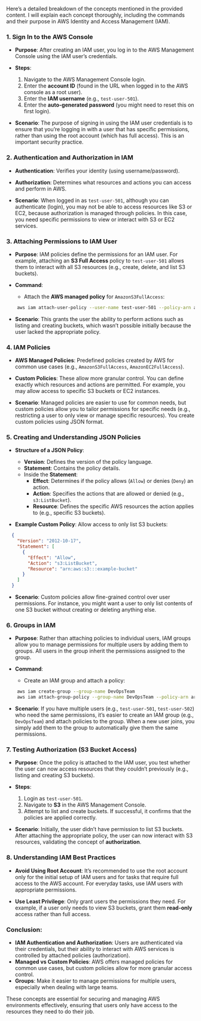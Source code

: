 Here’s a detailed breakdown of the concepts mentioned in the provided content. I will explain each concept thoroughly, including the commands and their purpose in AWS Identity and Access Management (IAM).

### 1. **Sign In to the AWS Console**
- **Purpose**: After creating an IAM user, you log in to the AWS Management Console using the IAM user’s credentials.
- **Steps**:
  1. Navigate to the AWS Management Console login.
  2. Enter the **account ID** (found in the URL when logged in to the AWS console as a root user).
  3. Enter the **IAM username** (e.g., `test-user-501`).
  4. Enter the **auto-generated password** (you might need to reset this on first login).
  
- **Scenario**: The purpose of signing in using the IAM user credentials is to ensure that you’re logging in with a user that has specific permissions, rather than using the root account (which has full access). This is an important security practice.

### 2. **Authentication and Authorization in IAM**
- **Authentication**: Verifies your identity (using username/password).
- **Authorization**: Determines what resources and actions you can access and perform in AWS. 

- **Scenario**: When logged in as `test-user-501`, although you can authenticate (login), you may not be able to access resources like S3 or EC2, because authorization is managed through policies. In this case, you need specific permissions to view or interact with S3 or EC2 services.

### 3. **Attaching Permissions to IAM User**
- **Purpose**: IAM policies define the permissions for an IAM user. For example, attaching an **S3 Full Access** policy to `test-user-501` allows them to interact with all S3 resources (e.g., create, delete, and list S3 buckets).
  
- **Command**: 
  - Attach the **AWS managed policy** for `AmazonS3FullAccess`:
```bash
    aws iam attach-user-policy --user-name test-user-501 --policy-arn arn:aws:iam::aws:policy/AmazonS3FullAccess
```

- **Scenario**: This grants the user the ability to perform actions such as listing and creating buckets, which wasn’t possible initially because the user lacked the appropriate policy.

### 4. **IAM Policies**
- **AWS Managed Policies**: Predefined policies created by AWS for common use cases (e.g., `AmazonS3FullAccess`, `AmazonEC2FullAccess`).
- **Custom Policies**: These allow more granular control. You can define exactly which resources and actions are permitted. For example, you may allow access to specific S3 buckets or EC2 instances.

- **Scenario**: Managed policies are easier to use for common needs, but custom policies allow you to tailor permissions for specific needs (e.g., restricting a user to only view or manage specific resources). You create custom policies using JSON format.

### 5. **Creating and Understanding JSON Policies**
- **Structure of a JSON Policy**:
  - **Version**: Defines the version of the policy language.
  - **Statement**: Contains the policy details.
  - Inside the **Statement**:
    - **Effect**: Determines if the policy allows (`Allow`) or denies (`Deny`) an action.
    - **Action**: Specifies the actions that are allowed or denied (e.g., `s3:ListBucket`).
    - **Resource**: Defines the specific AWS resources the action applies to (e.g., specific S3 buckets).
  
- **Example Custom Policy**: Allow access to only list S3 buckets:
```json
  {
    "Version": "2012-10-17",
    "Statement": [
      {
        "Effect": "Allow",
        "Action": "s3:ListBucket",
        "Resource": "arn:aws:s3:::example-bucket"
      }
    ]
  }
```

- **Scenario**: Custom policies allow fine-grained control over user permissions. For instance, you might want a user to only list contents of one S3 bucket without creating or deleting anything else.

### 6. **Groups in IAM**
- **Purpose**: Rather than attaching policies to individual users, IAM groups allow you to manage permissions for multiple users by adding them to groups. All users in the group inherit the permissions assigned to the group.

- **Command**: 
  - Create an IAM group and attach a policy:
```bash
    aws iam create-group --group-name DevOpsTeam
    aws iam attach-group-policy --group-name DevOpsTeam --policy-arn arn:aws:iam::aws:policy/AmazonS3FullAccess
```

- **Scenario**: If you have multiple users (e.g., `test-user-501`, `test-user-502`) who need the same permissions, it’s easier to create an IAM group (e.g., `DevOpsTeam`) and attach policies to the group. When a new user joins, you simply add them to the group to automatically give them the same permissions.

### 7. **Testing Authorization (S3 Bucket Access)**
- **Purpose**: Once the policy is attached to the IAM user, you test whether the user can now access resources that they couldn’t previously (e.g., listing and creating S3 buckets).

- **Steps**:
  1. Login as `test-user-501`.
  2. Navigate to **S3** in the AWS Management Console.
  3. Attempt to list and create buckets. If successful, it confirms that the policies are applied correctly.

- **Scenario**: Initially, the user didn’t have permission to list S3 buckets. After attaching the appropriate policy, the user can now interact with S3 resources, validating the concept of **authorization**.

### 8. **Understanding IAM Best Practices**
- **Avoid Using Root Account**: It’s recommended to use the root account only for the initial setup of IAM users and for tasks that require full access to the AWS account. For everyday tasks, use IAM users with appropriate permissions.
  
- **Use Least Privilege**: Only grant users the permissions they need. For example, if a user only needs to view S3 buckets, grant them **read-only** access rather than full access.

### Conclusion:
- **IAM Authentication and Authorization**: Users are authenticated via their credentials, but their ability to interact with AWS services is controlled by attached policies (authorization).
- **Managed vs Custom Policies**: AWS offers managed policies for common use cases, but custom policies allow for more granular access control.
- **Groups**: Make it easier to manage permissions for multiple users, especially when dealing with large teams.

These concepts are essential for securing and managing AWS environments effectively, ensuring that users only have access to the resources they need to do their job.